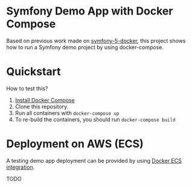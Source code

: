 # Symfony Demo App with Docker Compose

Based on previous work made on [symfony-5-docker](https://gitlab.com/martinpham/symfony-5-docker), this project shows how to run a Symfony demo project by using docker-compose.

# Quickstart

How to test this?

1. [Install Docker Compose](https://docs.docker.com/compose/install/)
1. Clone this repository.
1. Run all containers with `docker-compose up`
1. To re-build the containers, you should run `docker-compose build`

# Deployment on AWS (ECS)

A testing demo app deployment can be provided by using [Docker ECS integration](https://docs.docker.com/cloud/ecs-integration/).

TODO
